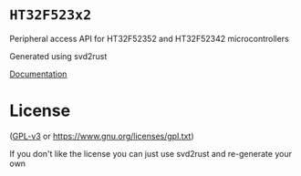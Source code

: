 # `HT32F523x2`
Peripheral access API for HT32F52352 and HT32F52342 microcontrollers

Generated using svd2rust

[Documentation](https://docs.rs/ht32f523x2)

# License
([GPL-v3](LICENSE) or
  https://www.gnu.org/licenses/gpl.txt)

If you don't like the license you can just use svd2rust and re-generate your own

